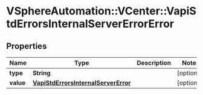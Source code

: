 # VSphereAutomation::VCenter::VapiStdErrorsInternalServerErrorError

## Properties
Name | Type | Description | Notes
------------ | ------------- | ------------- | -------------
**type** | **String** |  | [optional] 
**value** | [**VapiStdErrorsInternalServerError**](VapiStdErrorsInternalServerError.md) |  | [optional] 


